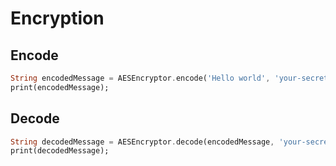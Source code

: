 # Encryption

## Encode

```dart
String encodedMessage = AESEncryptor.encode('Hello world', 'your-secret');
print(encodedMessage);
```

## Decode

```dart
String decodedMessage = AESEncryptor.decode(encodedMessage, 'your-secret');
print(decodedMessage);
```